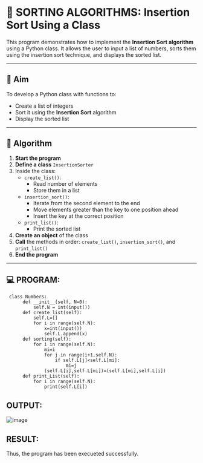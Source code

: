 # 🧮 SORTING ALGORITHMS: Insertion Sort Using a Class

This program demonstrates how to implement the **Insertion Sort algorithm** using a Python class. It allows the user to input a list of numbers, sorts them using the insertion sort technique, and displays the sorted list.

---

## 🎯 Aim

To develop a Python class with functions to:
- Create a list of integers
- Sort it using the **Insertion Sort** algorithm
- Display the sorted list

---

## 🧠 Algorithm

1. **Start the program**
2. **Define a class** `InsertionSorter`
3. Inside the class:
   - `create_list()`:
     - Read number of elements
     - Store them in a list
   - `insertion_sort()`:
     - Iterate from the second element to the end
     - Move elements greater than the key to one position ahead
     - Insert the key at the correct position
   - `print_list()`:
     - Print the sorted list
4. **Create an object** of the class
5. **Call** the methods in order: `create_list()`, `insertion_sort()`, and `print_list()`
6. **End the program**

---

## 💻 PROGRAM:

```
 class Numbers:
      def __init__(self, N=0):
          self.N = int(input())
      def create_list(self):
          self.L=[]
          for i in range(self.N):
              x=int(input())
              self.L.append(x)
      def sorting(self):
          for i in range(self.N):
              mi=i
              for j in range(i+1,self.N):
                  if self.L[j]<self.L[mi]:
                      mi=j
              (self.L[i],self.L[mi])=(self.L[mi],self.L[i])
      def print_List(self):
          for i in range(self.N):
              print(self.L[i])
```

## OUTPUT:
![image](https://github.com/user-attachments/assets/e6c024d7-3940-4ec4-85b4-fc358a58822e)

## RESULT:
Thus, the program has been execueted successfully.
